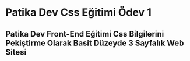 
# Patika Dev Css Eğitimi Ödev 1

## Patika Dev Front-End Eğitimi Css Bilgilerini Pekiştirme Olarak Basit Düzeyde 3 Sayfalık  Web Sitesi
